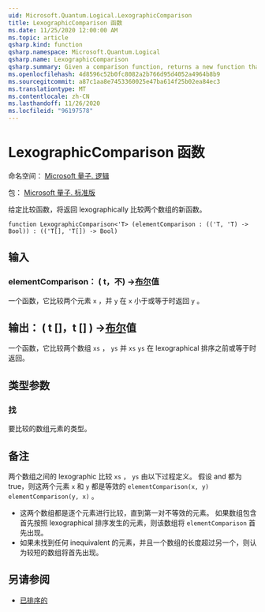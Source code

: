 ```yaml
---
uid: Microsoft.Quantum.Logical.LexographicComparison
title: LexographicComparison 函数
ms.date: 11/25/2020 12:00:00 AM
ms.topic: article
qsharp.kind: function
qsharp.namespace: Microsoft.Quantum.Logical
qsharp.name: LexographicComparison
qsharp.summary: Given a comparison function, returns a new function that lexographically compares two arrays.
ms.openlocfilehash: 4d8596c52b0fc8082a2b766d95d4052a4964b8b9
ms.sourcegitcommit: a87c1aa8e7453360025e47ba614f25b02ea84ec3
ms.translationtype: MT
ms.contentlocale: zh-CN
ms.lasthandoff: 11/26/2020
ms.locfileid: "96197578"
---
```

# <a name="lexographiccomparison-function"></a>LexographicComparison 函数

命名空间： [Microsoft 量子. 逻辑](xref:Microsoft.Quantum.Logical)

包： [Microsoft 量子. 标准版](https://nuget.org/packages/Microsoft.Quantum.Standard)


给定比较函数，将返回 lexographically 比较两个数组的新函数。

```qsharp
function LexographicComparison<'T> (elementComparison : (('T, 'T) -> Bool)) : (('T[], 'T[]) -> Bool)
```


## <a name="input"></a>输入

### <a name="elementcomparison--tt---bool"></a>elementComparison： ( t，不) ->[布尔](xref:microsoft.quantum.lang-ref.bool)值

一个函数，它比较两个元素 `x` ，并 `y` 在 `x` 小于或等于时返回 `y` 。



## <a name="output--tt---bool"></a>输出： ( t []，t [] ) ->[布尔](xref:microsoft.quantum.lang-ref.bool)值

一个函数，它比较两个数组 `xs` ， `ys` 并 `xs` `ys` 在 lexographical 排序之前或等于时返回。

## <a name="type-parameters"></a>类型参数

### <a name="t"></a>找

要比较的数组元素的类型。

## <a name="remarks"></a>备注

两个数组之间的 lexographic 比较 `xs` ， `ys` 由以下过程定义。 假设 and 都为 true，则这两个元素 `x` 和 `y` 都是等效的 `elementComparison(x, y)` `elementComparison(y, x)` 。

- 这两个数组都是逐个元素进行比较，直到第一对不等效的元素。 如果数组包含首先按照 lexographical 排序发生的元素，则该数组将 `elementComparison` 首先出现。
- 如果未找到任何 inequivalent 的元素，并且一个数组的长度超过另一个，则认为较短的数组将首先出现。

## <a name="see-also"></a>另请参阅

- [已排序的](xref:Microsoft.Quantum.Arrays.Sorted)